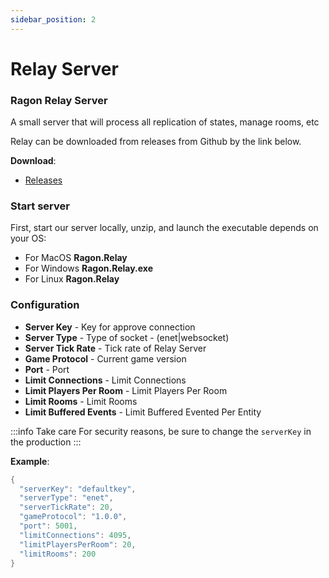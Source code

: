 ```yaml
---
sidebar_position: 2
---
```


# Relay Server

### Ragon Relay Server

A small server that will process all replication of states, manage rooms, etc

Relay can be downloaded from releases from Github by the link below.

**Download**:
- [Releases](https://github.com/edmand46/Ragon/releases)

### Start server

First, start our server locally, unzip, and launch the executable depends on your OS:

- For MacOS **Ragon.Relay**
- For Windows **Ragon.Relay.exe**
- For Linux **Ragon.Relay**

### Configuration

- **Server Key** - Key for approve connection
- **Server Type** - Type of socket - (enet|websocket)
- **Server Tick Rate** - Tick rate of Relay Server
- **Game Protocol** - Current game version
- **Port** - Port
- **Limit Connections** - Limit Connections
- **Limit Players Per Room** - Limit Players Per Room
- **Limit Rooms** - Limit Rooms
- **Limit Buffered Events** - Limit Buffered Evented Per Entity

:::info Take care
For security reasons, be sure to change the ```serverKey``` in the production
:::

**Example**:
```csharp showLineNumbers
{
  "serverKey": "defaultkey",
  "serverType": "enet",
  "serverTickRate": 20,
  "gameProtocol": "1.0.0",
  "port": 5001,
  "limitConnections": 4095,
  "limitPlayersPerRoom": 20,
  "limitRooms": 200
}
```